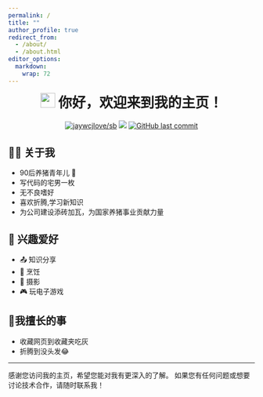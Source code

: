 ```yaml
---
permalink: /
title: ""
author_profile: true
redirect_from: 
  - /about/
  - /about.html
editor_options: 
  markdown: 
    wrap: 72
---
```


<h1 align="center" style="margin-top: 0;">

<img src="https://emojis.slackmojis.com/emojis/images/1531849430/4246/blob-sunglasses.gif?1531849430" width="30"/>
你好，欢迎来到我的主页！

</h1>

<p align="center">
<a href="#" target="_blank"><img src="https://jaywcjlove.github.io/sb/lang/chinese.svg" alt="jaywcjlove/sb"/></a>
<img src="https://img.shields.io/badge/gender-%F0%9F%A4%B5 gentleman-critical"/>
<a href="#"><img src="https://img.shields.io/github/last-commit/tony2015116/tony2015116.github.io" alt="GitHub last commit"/></a>
</p>

## 🙋🏻 关于我 

- 90后养猪青年儿 🐷
- 写代码的宅男一枚
- 无不良嗜好
- 喜欢折腾,学习新知识
- 为公司建设添砖加瓦，为国家养猪事业贡献力量

## 🎈 兴趣爱好

- 📤 知识分享
- 🍳 烹饪
- 📸 摄影
- 🎮 玩电子游戏

##  🌟我擅长的事

- 收藏网页到收藏夹吃灰
- 折腾到没头发😂

------------------------------------------------------------------------

感谢您访问我的主页，希望您能对我有更深入的了解。
如果您有任何问题或想要讨论技术合作，请随时联系我！






